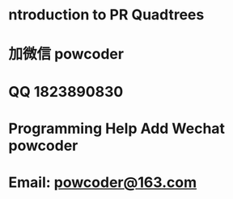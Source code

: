 # ntroduction to PR Quadtrees
# 加微信 powcoder

# QQ 1823890830

# Programming Help Add Wechat powcoder

# Email: powcoder@163.com

